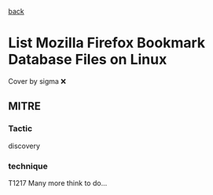 [back](../index.md)
# List Mozilla Firefox Bookmark Database Files on Linux
Cover by sigma :x: 
## MITRE
### Tactic
discovery
### technique
T1217
Many more think to do...
